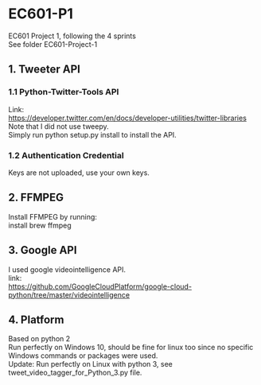 # EC601-P1
EC601 Project 1, following the 4 sprints<br/>
See folder EC601-Project-1
## 1. Tweeter API
### 1.1 Python-Twitter-Tools API
Link:<br/>
https://developer.twitter.com/en/docs/developer-utilities/twitter-libraries<br/>
Note that I did not use tweepy. <br/>
Simply run python setup.py install to install the API. <br/>
### 1.2 Authentication Credential
Keys are not uploaded, use your own keys. <br/>
## 2. FFMPEG
Install FFMPEG by running: <br/>
install brew ffmpeg <br/>
## 3. Google API
I used google videointelligence API. <br/>
link:<br/>
https://github.com/GoogleCloudPlatform/google-cloud-python/tree/master/videointelligence<br/>
## 4. Platform
Based on python 2<br/>
Run perfectly on Windows 10, should be fine for linux too since no specific Windows commands or packages were used. <br/>
Update: Run perfectly on Linux with python 3, see tweet_video_tagger_for_Python_3.py file.<br/>
